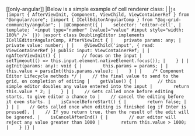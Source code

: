 [[only-angular]]
|Below is a simple example of cell renderer class:
|
|```js
|import { AfterViewInit, Component, ViewChild, ViewContainerRef } from "@angular/core";
|import { ICellEditorAngularComp } from "@ag-grid-community/angular";
|
|@Component({
|    selector: 'editor-cell',
|    template: `<input type="number" [value]="value" #input style="width: 100%" />`
|})
|export class DoublingEditor implements ICellEditorAngularComp, AfterViewInit {
|    private params: any;
|    private value: number;
|
|    @ViewChild('input', { read: ViewContainerRef }) public input: ViewContainerRef;
|
|    ngAfterViewInit() {
|        // focus on the input
|        setTimeout(() => this.input.element.nativeElement.focus());
|    }
|
|    agInit(params: any): void {
|        this.params = params;
|
|        this.value = parseInt(this.params.value);
|    }
|
|    /* Component Editor Lifecycle methods */
|    // the final value to send to the grid, on completion of editing
|    getValue() {
|        // this simple editor doubles any value entered into the input
|        return this.value * 2;
|    }
|
|    // Gets called once before editing starts, to give editor a chance to
|    // cancel the editing before it even starts.
|    isCancelBeforeStart() {
|        return false;
|    }
|
|    // Gets called once when editing is finished (eg if Enter is pressed).
|    // If you return true, then the result of the edit will be ignored.
|    isCancelAfterEnd() {
|        // our editor will reject any value greater than 1000
|        return this.value > 1000;
|    }
|}
|```
